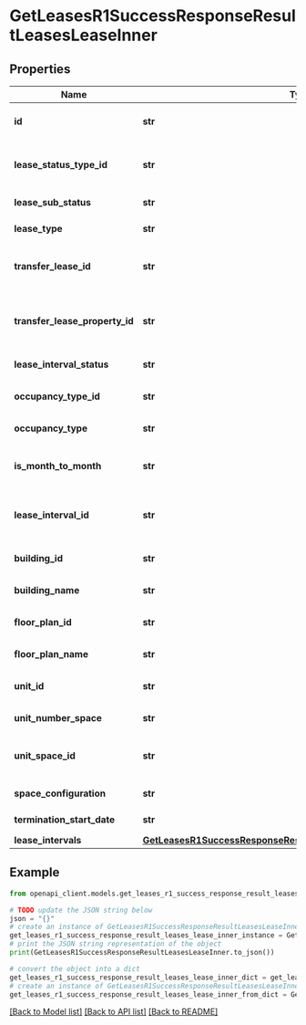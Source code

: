 # GetLeasesR1SuccessResponseResultLeasesLeaseInner


## Properties

Name | Type | Description | Notes
------------ | ------------- | ------------- | -------------
**id** | **str** | Unique identifier for the lease | 
**lease_status_type_id** | **str** | ID representing the lease status type | 
**lease_sub_status** | **str** | Sub-status of the lease | 
**lease_type** | **str** | Type of the lease | 
**transfer_lease_id** | **str** | ID representing the transfer lease | 
**transfer_lease_property_id** | **str** | ID representing the transfer lease property | 
**lease_interval_status** | **str** | Status of the lease interval | 
**occupancy_type_id** | **str** | ID for the occupancy type | 
**occupancy_type** | **str** | Type of occupancy | 
**is_month_to_month** | **str** | Indicates if the lease is month to month | 
**lease_interval_id** | **str** | Unique identifier for the lease interval | 
**building_id** | **str** | Unique identifier for the building | 
**building_name** | **str** | Name of the building | 
**floor_plan_id** | **str** | Unique identifier for the floor plan | 
**floor_plan_name** | **str** | Name of the floor plan | 
**unit_id** | **str** | Unique identifier for the unit | 
**unit_number_space** | **str** | Unit number or space | 
**unit_space_id** | **str** | ID representing the unit space | 
**space_configuration** | **str** | Configuration of the space | 
**termination_start_date** | **str** | Start date for termination | 
**lease_intervals** | [**GetLeasesR1SuccessResponseResultLeasesLeaseInnerLeaseIntervals**](GetLeasesR1SuccessResponseResultLeasesLeaseInnerLeaseIntervals.md) |  | [optional] 

## Example

```python
from openapi_client.models.get_leases_r1_success_response_result_leases_lease_inner import GetLeasesR1SuccessResponseResultLeasesLeaseInner

# TODO update the JSON string below
json = "{}"
# create an instance of GetLeasesR1SuccessResponseResultLeasesLeaseInner from a JSON string
get_leases_r1_success_response_result_leases_lease_inner_instance = GetLeasesR1SuccessResponseResultLeasesLeaseInner.from_json(json)
# print the JSON string representation of the object
print(GetLeasesR1SuccessResponseResultLeasesLeaseInner.to_json())

# convert the object into a dict
get_leases_r1_success_response_result_leases_lease_inner_dict = get_leases_r1_success_response_result_leases_lease_inner_instance.to_dict()
# create an instance of GetLeasesR1SuccessResponseResultLeasesLeaseInner from a dict
get_leases_r1_success_response_result_leases_lease_inner_from_dict = GetLeasesR1SuccessResponseResultLeasesLeaseInner.from_dict(get_leases_r1_success_response_result_leases_lease_inner_dict)
```
[[Back to Model list]](../README.md#documentation-for-models) [[Back to API list]](../README.md#documentation-for-api-endpoints) [[Back to README]](../README.md)



